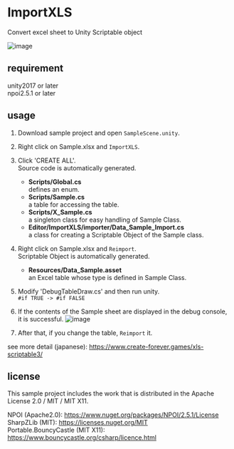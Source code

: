 # ImportXLS
Convert excel sheet to Unity Scriptable object

![image](https://user-images.githubusercontent.com/85425896/122719958-d3d21a80-d2a9-11eb-83b0-cda205fc1749.png)

## requirement
unity2017 or later  
npoi2.5.1 or later  

## usage
1. Download sample project and open `SampleScene.unity`.
2. Right click on Sample.xlsx and `ImportXLS`.
3. Click 'CREATE ALL'.  
   Source code is automatically generated.  
   
      * **Scripts/Global.cs**  
         defines an enum.
      * **Scripts/Sample.cs**  
         a table for accessing the table.  
      * **Scripts/X_Sample.cs**  
         a singleton class for easy handling of Sample Class.  
      * **Editor/ImportXLS/importer/Data_Sample_Import.cs**  
         a class for creating a Scriptable Object of the Sample class.  
   
4. Right click on Sample.xlsx and `Reimport`.  
   Scriptable Object is automatically generated.  
   
      * **Resources/Data_Sample.asset**  
         an Excel table whose type is defined in Sample Class.

5. Modify 'DebugTableDraw.cs' and then run unity.  
   `#if TRUE -> #if FALSE`  

6. If the contents of the Sample sheet are displayed in the debug console, it is successful.
   ![image](https://user-images.githubusercontent.com/85425896/122723793-5230bb80-d2ae-11eb-9904-7d46632d8614.png)

7. After that, if you change the table, `Reimport` it.

see more detail (japanese): https://www.create-forever.games/xls-scriptable3/

## license
This sample project includes the work that is distributed in the Apache License 2.0 / MIT / MIT X11.  

NPOI (Apache2.0): https://www.nuget.org/packages/NPOI/2.5.1/License  
SharpZLib (MIT): https://licenses.nuget.org/MIT  
Portable.BouncyCastle (MIT X11): https://www.bouncycastle.org/csharp/licence.html  
